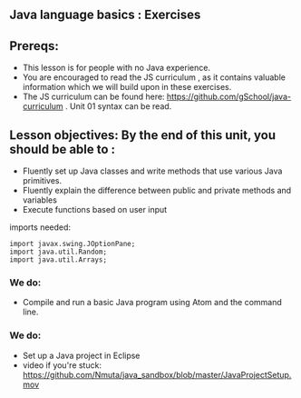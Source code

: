 ## Java language basics :  Exercises

## Prereqs: 
* This lesson is for people with no Java experience. 
* You are encouraged to read the JS curriculum , as it contains valuable information which we will build upon in these exercises. 
* The JS curriculum can be found here: https://github.com/gSchool/java-curriculum .  Unit 01 syntax can be read. 

## Lesson objectives: By the end of this unit, you should be able to : 
* Fluently set up Java classes and write methods that use various Java primitives. 
* Fluently explain the difference between public and private methods and variables
* Execute functions based on user input 

imports needed: 

```
import javax.swing.JOptionPane;
import java.util.Random;
import java.util.Arrays;

```

### We do: 
* Compile and run a basic Java program using Atom and the command line. 


### We do: 
* Set up a Java project in Eclipse 
* video if you're stuck: https://github.com/Nmuta/java_sandbox/blob/master/JavaProjectSetup.mov

